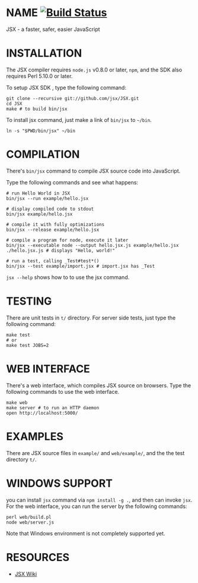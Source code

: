 NAME [![Build Status](https://secure.travis-ci.org/jsx/JSX.png)](http://travis-ci.org/jsx/JSX)
=======================

JSX - a faster, safer, easier JavaScript

INSTALLATION
=======================

The JSX compiler requires `node.js` v0.8.0 or later, `npm`, and the SDK
also requires Perl 5.10.0 or later.

To setup JSX SDK , type the following command:

    git clone --recursive git://github.com/jsx/JSX.git
    cd JSX
    make # to build bin/jsx

To install jsx command, just make a link of `bin/jsx` to `~/bin`.

    ln -s "$PWD/bin/jsx" ~/bin

COMPILATION
=======================

There's `bin/jsx` command to compile JSX source code into JavaScript.

Type the following commands and see what happens:

    # run Hello World in JSX
    bin/jsx --run example/hello.jsx

    # display compiled code to stdout
    bin/jsx example/hello.jsx

    # compile it with fully optimizations
    bin/jsx --release example/hello.jsx

    # compile a program for node, execute it later
    bin/jsx --executable node --output hello.jsx.js example/hello.jsx
    ./hello.jsx.js # displays "Hello, world!"

    # run a test, calling _Test#test*()
    bin/jsx --test example/import.jsx # import.jsx has _Test

`jsx --help` shows how to to use the jsx command.

TESTING
=======================

There are unit tests in `t/` directory. For server side tests, just type the following command:

    make test
    # or
    make test JOBS=2

WEB INTERFACE
=======================

There's a web interface, which compiles JSX source on browsers.
Type the following commands to use the web interface.

    make web
    make server # to run an HTTP daemon
    open http://localhost:5000/

EXAMPLES
=======================

There are JSX source files in `example/` and `web/example/`, and the the test directory `t/`.

WINDOWS SUPPORT
=======================

you can install `jsx` command via `npm install -g .`, and then can invoke `jsx`.
For the web interface, you can run the server by the following commands:

    perl web/build.pl
    node web/server.js

Note that Windows environment is not completely supported yet.

RESOURCES
=======================

* [JSX Wiki](https://github.com/jsx/JSX/wiki)

